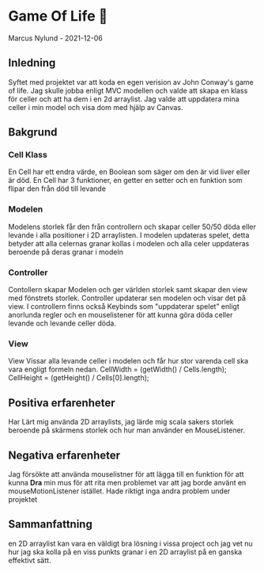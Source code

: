 # Game Of Life 🤨
Marcus Nylund - 2021-12-06

## Inledning
Syftet med projektet var att koda en egen verision av John Conway's game of life.
Jag skulle jobba enligt MVC modellen och valde att skapa en klass för celler och att ha dem i en 2d arraylist. Jag valde att uppdatera mina celler i min model och visa dom med hjälp av Canvas. 

## Bakgrund
### Cell Klass
En Cell har ett endra värde, en Boolean som säger om den är vid liver eller är död. En Cell har 3 funktioner, en getter en setter och en funktion som flipar den från död till levande
### Modelen 
Modelens storlek får den från controllern och skapar celler 50/50 döda eller levande i alla positioner i 2D arraylisten. I modelen updateras spelet, detta betyder att alla celernas granar kollas i modelen och alla celer uppdateras beroende på deras granar i modeln
### Controller
Contollern skapar Modelen och ger världen storlek samt skapar den view med fönstrets storlek. Controller updaterar sen modelen och visar det på view.
I controllern finns också Keybinds som "uppdaterar spelet" enligt anorlunda regler och en mouselistener för att kunna göra döda celler levande och levande celler döda.
### View
View Vissar alla levande celler i modelen och får hur stor varenda cell ska vara engligt formeln nedan.
 CellWidth = (getWidth() / Cells.length);
 CellHeight = (getHeight() / Cells[0].length);

## Positiva erfarenheter
Har Lärt mig använda 2D arraylists, jag lärde mig scala sakers storlek beroende på skärmens storlek och hur man använder en MouseListener.
 
## Negativa erfarenheter
Jag försökte att använda mouselistner för att lägga till en funktion för att kunna **Dra** min mus för att rita men problemet var att jag borde använt en mouseMotionListener istället.
 Hade riktigt inga andra problem under projektet

## Sammanfattning
en 2D arraylist kan vara en väldigt bra lösning i vissa project och jag vet nu hur jag ska kolla på en viss punkts granar i en 2D arraylist på en ganska effektivt sätt.
